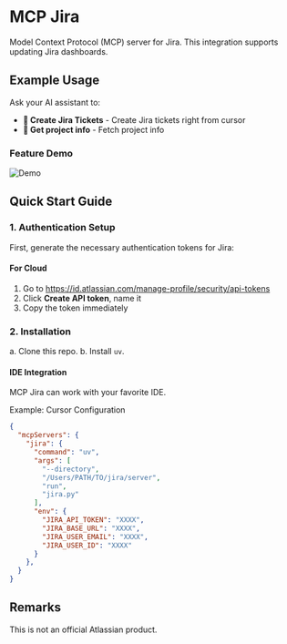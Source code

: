# MCP Jira

Model Context Protocol (MCP) server for Jira. This integration supports updating Jira dashboards.

## Example Usage

Ask your AI assistant to:

- **📝 Create Jira Tickets** - Create Jira tickets right from cursor
- **📄 Get project info** - Fetch project info

### Feature Demo

![Demo](https://github.com/TusharShahi/mcp-jira/blob/master/demo/recording.gif)


## Quick Start Guide

### 1. Authentication Setup

First, generate the necessary authentication tokens for Jira:

#### For Cloud

1. Go to https://id.atlassian.com/manage-profile/security/api-tokens
2. Click **Create API token**, name it
3. Copy the token immediately

### 2. Installation

a. Clone this repo.
b. Install `uv`.

#### IDE Integration

MCP Jira can work with your favorite IDE.

Example: Cursor Configuration

```json
{
  "mcpServers": {
    "jira": {
      "command": "uv",
      "args": [
        "--directory",
        "/Users/PATH/TO/jira/server",
        "run",
        "jira.py"
      ],
      "env": {
        "JIRA_API_TOKEN": "XXXX",
        "JIRA_BASE_URL": "XXXX",
        "JIRA_USER_EMAIL": "XXXX",
        "JIRA_USER_ID": "XXXX" 
      }
    },
  }
}

```

## Remarks 

This is not an official Atlassian product.

